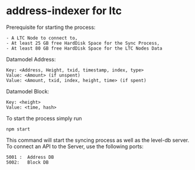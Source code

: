 # address-indexer for ltc

Prerequisite for starting the process:

```
- A LTC Node to connect to,
- At least 25 GB free HardDisk Space for the Sync Process,
- At least 80 GB free HardDisk Space for the LTC Nodes Data
```

Datamodel Address:
```
Key: <Address, Height, txid, timestamp, index, type> 
Value: <Amount> (if unspent)
Value: <Amount, txid, index, height, time> (if spent)
```
Datamodel Block:
```
Key: <height> 
Value: <time, hash> 
```


To start the process simply run 

```
npm start
```

This command will start the syncing process as well as the level-db server. To connect an API to the Server, use the following ports:


```
5001 :  Address DB
5002:   Block DB
```
